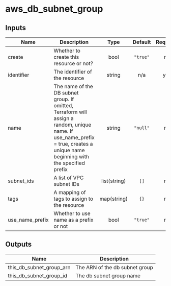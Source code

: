 # aws_db_subnet_group

<!-- BEGINNING OF PRE-COMMIT-TERRAFORM DOCS HOOK -->
## Inputs

| Name | Description | Type | Default | Required |
|------|-------------|:----:|:-----:|:-----:|
| create | Whether to create this resource or not? | bool | `"true"` | no |
| identifier | The identifier of the resource | string | n/a | yes |
| name | The name of the DB subnet group. If omitted, Terraform will assign a random, unique name. If use\_name\_prefix = true, creates a unique name beginning with the specified prefix | string | `"null"` | no |
| subnet\_ids | A list of VPC subnet IDs | list(string) | `[]` | no |
| tags | A mapping of tags to assign to the resource | map(string) | `{}` | no |
| use\_name\_prefix | Whether to use name as a prefix or not | bool | `"true"` | no |

## Outputs

| Name | Description |
|------|-------------|
| this\_db\_subnet\_group\_arn | The ARN of the db subnet group |
| this\_db\_subnet\_group\_id | The db subnet group name |

<!-- END OF PRE-COMMIT-TERRAFORM DOCS HOOK -->
